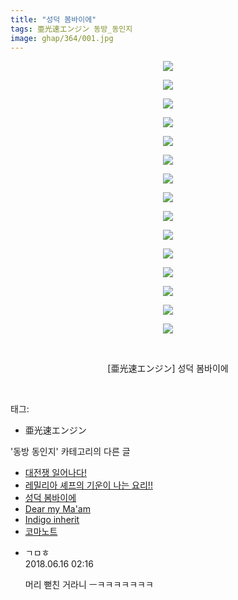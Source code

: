 ```yaml
---
title: "성덕 봄바이에"
tags: 亜光速エンジン 동방_동인지
image: ghap/364/001.jpg
---
```

<div class="article">
<p style="text-align: center; clear: none; float: none;"><img src="{{ site.nasurl }}/ghap/364/001.jpg"/></p>
<p style="text-align: center; clear: none; float: none;"><img src="{{ site.nasurl }}/ghap/364/002.jpg"/></p>
<p style="text-align: center; clear: none; float: none;"><img src="{{ site.nasurl }}/ghap/364/003.jpg"/></p>
<p style="text-align: center; clear: none; float: none;"><img src="{{ site.nasurl }}/ghap/364/004.jpg"/></p>
<p style="text-align: center; clear: none; float: none;"><img src="{{ site.nasurl }}/ghap/364/005.jpg"/></p>
<p style="text-align: center; clear: none; float: none;"><img src="{{ site.nasurl }}/ghap/364/006.jpg"/></p>
<p style="text-align: center; clear: none; float: none;"><img src="{{ site.nasurl }}/ghap/364/007.jpg"/></p>
<p style="text-align: center; clear: none; float: none;"><img src="{{ site.nasurl }}/ghap/364/008.jpg"/></p>
<p style="text-align: center; clear: none; float: none;"><img src="{{ site.nasurl }}/ghap/364/009.jpg"/></p>
<p style="text-align: center; clear: none; float: none;"><img src="{{ site.nasurl }}/ghap/364/010.jpg"/></p>
<p style="text-align: center; clear: none; float: none;"><img src="{{ site.nasurl }}/ghap/364/011.jpg"/></p>
<p style="text-align: center; clear: none; float: none;"><img src="{{ site.nasurl }}/ghap/364/012.jpg"/></p>
<p style="text-align: center; clear: none; float: none;"><img src="{{ site.nasurl }}/ghap/364/013.jpg"/></p>
<p style="text-align: center; clear: none; float: none;"><img src="{{ site.nasurl }}/ghap/364/014.jpg"/></p>
<p style="text-align: center; clear: none; float: none;"><img src="{{ site.nasurl }}/ghap/364/015.jpg"/></p>
<p style="text-align: center; clear: none; float: none;"><br/></p>
<p style="text-align: center; clear: none; float: none;">[亜光速エンジン] 성덕 봄바이에</p>
<p><br/></p>
</div><div class="tagTrail">
<p>태그: </p>
<ul>
<li>亜光速エンジン</li>
</ul>
</div><div class="another">
<p>'동방 동인지' 카테고리의 다른 글</p>
<ul>
<li><a href="/2016-06-20-ghap_366">대전쟁 일어나다!</a></li>
<li><a href="/2016-06-20-ghap_365">레밀리아 셰프의 기운이 나는 요리!!</a></li>
<li><a href="/2016-06-20-ghap_364">성덕 봄바이에</a></li>
<li><a href="/2016-06-20-ghap_363">Dear my Ma'am</a></li>
<li><a href="/2016-06-20-ghap_362">Indigo inherit</a></li>
<li><a href="/2016-06-20-ghap_361">코마노트</a></li>
</ul>
</div><div class="cb_module cb_fluid">
<div class="cb_wrt cb_profile">
<div class="comment">
<ul>
<li class="cb_thumb_off" id="comment15271346">
<div class="cb_comment_area">
<div class="cb_info_area">
<div class="cb_section">
<span class="cb_nick_name">ㄱㅁㅎ</span>
</div>
<div class="cb_section">
<span class="cb_date">2018.06.16 02:16 </span>
</div>
</div>
<div class="cb_dsc_comment">
<p class="cb_dsc">
											머리 뻗친 거라니 ㅡㅋㅋㅋㅋㅋㅋㅋ
										</p>
</div>
</div></li>
</ul>
</div>
</div><!-- commentList close -->
</div>